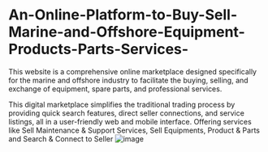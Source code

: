 # An-Online-Platform-to-Buy-Sell-Marine-and-Offshore-Equipment-Products-Parts-Services-
This website is a comprehensive online marketplace designed specifically for the  marine and offshore industry to facilitate the buying, selling, and exchange of equipment, spare parts, and professional services. 

This digital marketplace simplifies the traditional trading process by providing quick search features, direct seller connections, and service listings, all in a user-friendly web and mobile interface.
 Offering services like Sell Maintenance & Support Services, Sell Equipments, Product & Parts and Search & Connect to Seller
![image](https://github.com/user-attachments/assets/36dae0bc-5fbd-41a5-a61b-a6deeddd7224)
